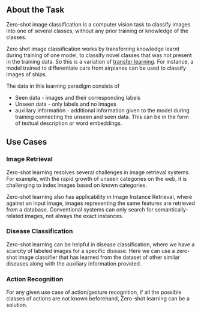 ## About the Task

Zero-shot image classification is a computer vision task to classify images into one of several classes, without any prior training or knowledge of the classes. 

Zero shot image classification works by transferring knowledge learnt during training of one model, to classify novel classes that was not present in the training data. So this is a variation of [transfer learning](https://www.youtube.com/watch?v=BqqfQnyjmgg). For instance, a model trained to differentiate cars from airplanes can be used to classify images of ships.

The data in this learning paradigm consists of

- Seen data - images and their corresponding labels
- Unseen data -  only labels and no images
- auxiliary information - additional information given to the model during training connecting the unseen and seen data. This can be in the form of textual description or word embeddings.


## Use Cases


### Image Retrieval
Zero-shot learning resolves several challenges in image retrieval systems. For example, with the rapid growth of unseen categories on the web, it is challenging to index images based on known categories.

Zero-shot learning also has applicability in Image Instance Retrieval, where against an input image, images representing the same features are retrieved from a database. Conventional systems can only search for  semantically-related images, not always the exact instances.

### Disease Classification
Zero-shot learning can be helpful in disease classification, where we have a scarcity of labeled images for a specific disease. Here we can use a zero-shot image classifier that has learned from the dataset of other similar diseases along with the auxiliary information provided.


### Action Recognition
For any given use case of action/gesture recognition, if all the possible classes of actions are not known beforehand, Zero-shot learning can be a solution.

